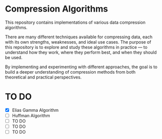 # Compression Algorithms

This repository contains implementations of various data compression algorithms. 

There are many different techniques available for compressing data, each with its own strengths, weaknesses, and ideal use cases. The purpose of this repository is to explore and study these algorithms in practice — to understand how they work, where they perform best, and when they should be used.

By implementing and experimenting with different approaches, the goal is to build a deeper understanding of compression methods from both theoretical and practical perspectives.


# TO DO
- [x] Elias Gamma Algorithm
- [ ] Huffman Algorithm
- [ ] TO DO
- [ ] TO DO
- [ ] TO DO
